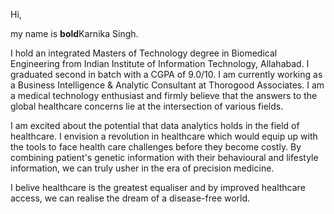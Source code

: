 
Hi, 

my name is **bold**Karnika Singh.

I hold an integrated Masters of Technology degree in Biomedical Engineering from Indian Institute of Information Technology, Allahabad.
I graduated second in batch with a CGPA of 9.0/10. I am currently working as a Business Intelligence & Analytic Consultant at Thorogood Associates. I am a medical technology enthusiast and firmly believe that the answers to the global healthcare concerns lie at the intersection of various fields. 

I am excited about the potential that data analytics holds in the field of healthcare. I envision a revolution in healthcare which would equip up with the tools to face health care challenges before they become costly. By combining patient's genetic information with their behavioural and lifestyle information, we can truly usher in the era of precision medicine.

I belive healthcare is the greatest equaliser and by improved healthcare access, we can realise the dream of a disease-free world.
